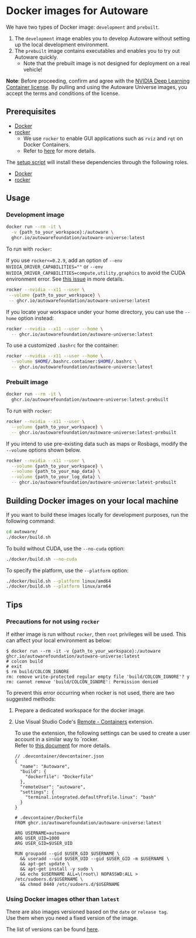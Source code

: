 # Docker images for Autoware

We have two types of Docker image: `development` and `prebuilt`.

1. The `development` image enables you to develop Autoware without setting up the local development environment.
2. The `prebuilt` image contains executables and enables you to try out Autoware quickly.
   - Note that the prebuilt image is not designed for deployment on a real vehicle!

**Note**: Before proceeding, confirm and agree with the [NVIDIA Deep Learning Container license](https://developer.nvidia.com/ngc/nvidia-deep-learning-container-license). By pulling and using the Autoware Universe images, you accept the terms and conditions of the license.

## Prerequisites

- [Docker](https://docs.docker.com/engine/install/ubuntu/)
- [rocker](https://github.com/osrf/rocker)
  - We use `rocker` to enable GUI applications such as `rviz` and `rqt` on Docker Containers.
  - Refer to [here](http://wiki.ros.org/docker/Tutorials/GUI) for more details.

The [setup script](../setup-dev-env.sh) will install these dependencies through the following roles.

- [Docker](../ansible/roles/docker_engine/README.md)
- [rocker](../ansible/roles/rocker/README.md)

## Usage

### Development image

```bash
docker run --rm -it \
  -v {path_to_your_workspace}:/autoware \
  ghcr.io/autowarefoundation/autoware-universe:latest
```

To run with `rocker`:

If you use `rocker<=0.2.9`, add an option of `--env NVIDIA_DRIVER_CAPABILITIES=""` or `--env NVIDIA_DRIVER_CAPABILITIES=compute,utility,graphics` to avoid the CUDA environment error. See [this issue](https://github.com/autowarefoundation/autoware/issues/2452) in more details.

```bash
rocker --nvidia --x11 --user \
 --volume {path_to_your_workspace} \
 -- ghcr.io/autowarefoundation/autoware-universe:latest
```

If you locate your workspace under your home directory, you can use the `--home` option instead:

```bash
rocker --nvidia --x11 --user --home \
  -- ghcr.io/autowarefoundation/autoware-universe:latest
```

To use a customized `.bashrc` for the container:

```bash
rocker --nvidia --x11 --user --home \
  --volume $HOME/.bashrc.container:$HOME/.bashrc \
  -- ghcr.io/autowarefoundation/autoware-universe:latest
```

### Prebuilt image

```bash
docker run --rm -it \
  ghcr.io/autowarefoundation/autoware-universe:latest-prebuilt
```

To run with `rocker`:

```bash
rocker --nvidia --x11 --user \
  --volume {path_to_your_workspace} \
  -- ghcr.io/autowarefoundation/autoware-universe:latest-prebuilt
```

If you intend to use pre-existing data such as maps or Rosbags, modify the `--volume` options shown below.

```bash
rocker --nvidia --x11 --user \
  --volume {path_to_your_workspace} \
  --volume {path_to_your_map_data} \
  --volume {path_to_your_log_data} \
  -- ghcr.io/autowarefoundation/autoware-universe:latest-prebuilt
```

## Building Docker images on your local machine

If you want to build these images locally for development purposes, run the following command:

```bash
cd autoware/
./docker/build.sh
```

To build without CUDA, use the `--no-cuda` option:

```bash
./docker/build.sh --no-cuda
```

To specify the platform, use the `--platform` option:

```bash
./docker/build.sh --platform linux/amd64
./docker/build.sh --platform linux/arm64
```

## Tips

### Precautions for not using `rocker`

If either image is run without `rocker`, then `root` privileges will be used.
This can affect your local environment as below:

```sh-session
$ docker run --rm -it -v {path_to_your_workspace}:/autoware ghcr.io/autowarefoundation/autoware-universe:latest
# colcon build
# exit
$ rm build/COLCON_IGNORE
rm: remove write-protected regular empty file 'build/COLCON_IGNORE'? y
rm: cannot remove 'build/COLCON_IGNORE': Permission denied
```

To prevent this error occurring when rocker is not used, there are two suggested methods:

1. Prepare a dedicated workspace for the docker image.
2. Use Visual Studio Code's [Remote - Containers](https://marketplace.visualstudio.com/items?itemName=ms-vscode-remote.remote-containers) extension.

   To use the extension, the following settings can be used to create a user account in a similar way to `rocker.  
   Refer to [this document](https://code.visualstudio.com/remote/advancedcontainers/add-nonroot-user) for more details.

   ```jsonc
   // .devcontainer/devcontainer.json
   {
     "name": "Autoware",
     "build": {
       "dockerfile": "Dockerfile"
     },
     "remoteUser": "autoware",
     "settings": {
       "terminal.integrated.defaultProfile.linux": "bash"
     }
   }
   ```

   ```docker
   # .devcontainer/Dockerfile
   FROM ghcr.io/autowarefoundation/autoware-universe:latest

   ARG USERNAME=autoware
   ARG USER_UID=1000
   ARG USER_GID=$USER_UID

   RUN groupadd --gid $USER_GID $USERNAME \
     && useradd --uid $USER_UID --gid $USER_GID -m $USERNAME \
     && apt-get update \
     && apt-get install -y sudo \
     && echo $USERNAME ALL=\(root\) NOPASSWD:ALL > /etc/sudoers.d/$USERNAME \
     && chmod 0440 /etc/sudoers.d/$USERNAME
   ```

### Using Docker images other than `latest`

There are also images versioned based on the `date` or `release tag`.  
Use them when you need a fixed version of the image.

The list of versions can be found [here](https://github.com/autowarefoundation/autoware/packages).
